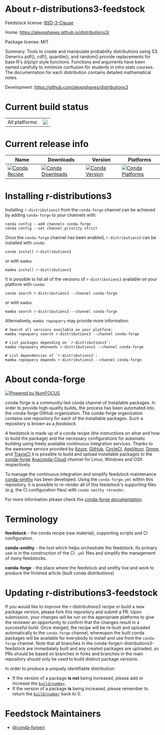 About r-distributions3-feedstock
================================

Feedstock license: [BSD-3-Clause](https://github.com/conda-forge/r-distributions3-feedstock/blob/main/LICENSE.txt)

Home: https://alexpghayes.github.io/distributions3/

Package license: MIT

Summary: Tools to create and manipulate probability distributions using S3.  Generics pdf(), cdf(), quantile(), and random() provide replacements for base R's d/p/q/r style functions.  Functions and arguments have been named carefully to minimize confusion for students in intro stats courses. The documentation for each distribution contains detailed mathematical notes.

Development: https://github.com/alexpghayes/distributions3

Current build status
====================


<table><tr><td>All platforms:</td>
    <td>
      <a href="https://dev.azure.com/conda-forge/feedstock-builds/_build/latest?definitionId=19706&branchName=main">
        <img src="https://dev.azure.com/conda-forge/feedstock-builds/_apis/build/status/r-distributions3-feedstock?branchName=main">
      </a>
    </td>
  </tr>
</table>

Current release info
====================

| Name | Downloads | Version | Platforms |
| --- | --- | --- | --- |
| [![Conda Recipe](https://img.shields.io/badge/recipe-r--distributions3-green.svg)](https://anaconda.org/conda-forge/r-distributions3) | [![Conda Downloads](https://img.shields.io/conda/dn/conda-forge/r-distributions3.svg)](https://anaconda.org/conda-forge/r-distributions3) | [![Conda Version](https://img.shields.io/conda/vn/conda-forge/r-distributions3.svg)](https://anaconda.org/conda-forge/r-distributions3) | [![Conda Platforms](https://img.shields.io/conda/pn/conda-forge/r-distributions3.svg)](https://anaconda.org/conda-forge/r-distributions3) |

Installing r-distributions3
===========================

Installing `r-distributions3` from the `conda-forge` channel can be achieved by adding `conda-forge` to your channels with:

```
conda config --add channels conda-forge
conda config --set channel_priority strict
```

Once the `conda-forge` channel has been enabled, `r-distributions3` can be installed with `conda`:

```
conda install r-distributions3
```

or with `mamba`:

```
mamba install r-distributions3
```

It is possible to list all of the versions of `r-distributions3` available on your platform with `conda`:

```
conda search r-distributions3 --channel conda-forge
```

or with `mamba`:

```
mamba search r-distributions3 --channel conda-forge
```

Alternatively, `mamba repoquery` may provide more information:

```
# Search all versions available on your platform:
mamba repoquery search r-distributions3 --channel conda-forge

# List packages depending on `r-distributions3`:
mamba repoquery whoneeds r-distributions3 --channel conda-forge

# List dependencies of `r-distributions3`:
mamba repoquery depends r-distributions3 --channel conda-forge
```


About conda-forge
=================

[![Powered by
NumFOCUS](https://img.shields.io/badge/powered%20by-NumFOCUS-orange.svg?style=flat&colorA=E1523D&colorB=007D8A)](https://numfocus.org)

conda-forge is a community-led conda channel of installable packages.
In order to provide high-quality builds, the process has been automated into the
conda-forge GitHub organization. The conda-forge organization contains one repository
for each of the installable packages. Such a repository is known as a *feedstock*.

A feedstock is made up of a conda recipe (the instructions on what and how to build
the package) and the necessary configurations for automatic building using freely
available continuous integration services. Thanks to the awesome service provided by
[Azure](https://azure.microsoft.com/en-us/services/devops/), [GitHub](https://github.com/),
[CircleCI](https://circleci.com/), [AppVeyor](https://www.appveyor.com/),
[Drone](https://cloud.drone.io/welcome), and [TravisCI](https://travis-ci.com/)
it is possible to build and upload installable packages to the
[conda-forge](https://anaconda.org/conda-forge) [Anaconda-Cloud](https://anaconda.org/)
channel for Linux, Windows and OSX respectively.

To manage the continuous integration and simplify feedstock maintenance
[conda-smithy](https://github.com/conda-forge/conda-smithy) has been developed.
Using the ``conda-forge.yml`` within this repository, it is possible to re-render all of
this feedstock's supporting files (e.g. the CI configuration files) with ``conda smithy rerender``.

For more information please check the [conda-forge documentation](https://conda-forge.org/docs/).

Terminology
===========

**feedstock** - the conda recipe (raw material), supporting scripts and CI configuration.

**conda-smithy** - the tool which helps orchestrate the feedstock.
                   Its primary use is in the construction of the CI ``.yml`` files
                   and simplify the management of *many* feedstocks.

**conda-forge** - the place where the feedstock and smithy live and work to
                  produce the finished article (built conda distributions)


Updating r-distributions3-feedstock
===================================

If you would like to improve the r-distributions3 recipe or build a new
package version, please fork this repository and submit a PR. Upon submission,
your changes will be run on the appropriate platforms to give the reviewer an
opportunity to confirm that the changes result in a successful build. Once
merged, the recipe will be re-built and uploaded automatically to the
`conda-forge` channel, whereupon the built conda packages will be available for
everybody to install and use from the `conda-forge` channel.
Note that all branches in the conda-forge/r-distributions3-feedstock are
immediately built and any created packages are uploaded, so PRs should be based
on branches in forks and branches in the main repository should only be used to
build distinct package versions.

In order to produce a uniquely identifiable distribution:
 * If the version of a package **is not** being increased, please add or increase
   the [``build/number``](https://docs.conda.io/projects/conda-build/en/latest/resources/define-metadata.html#build-number-and-string).
 * If the version of a package **is** being increased, please remember to return
   the [``build/number``](https://docs.conda.io/projects/conda-build/en/latest/resources/define-metadata.html#build-number-and-string)
   back to 0.

Feedstock Maintainers
=====================

* [@conda-forge/r](https://github.com/conda-forge/r/)

